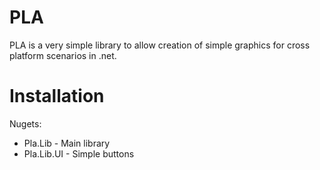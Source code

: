 # PLA

PLA is a very simple library to allow creation of simple graphics for cross platform scenarios in .net.

# Installation
Nugets:
- Pla.Lib - Main library
- Pla.Lib.UI - Simple buttons


